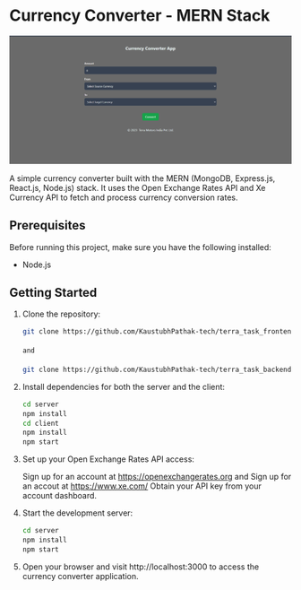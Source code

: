 
# Currency Converter - MERN Stack

![image](https://github.com/KaustubhPathak-tech/terra_task_frontend/blob/main/src/Assets/tera_task_image.png)

A simple currency converter built with the MERN (MongoDB, Express.js, React.js, Node.js) stack. It uses the Open Exchange Rates API and Xe Currency API to fetch and process currency conversion rates.

## Prerequisites

Before running this project, make sure you have the following installed:

- Node.js


## Getting Started

1. Clone the repository:

   ```bash
   git clone https://github.com/KaustubhPathak-tech/terra_task_frontend.git

   and 

   git clone https://github.com/KaustubhPathak-tech/terra_task_backend.git


2. Install dependencies for both the server and the client:

    ```bash
    cd server
    npm install
    cd client
    npm install
    npm start
3. Set up your Open Exchange Rates API access:

    Sign up for an account at https://openexchangerates.org and
    Sign up for an accout at https://www.xe.com/
    Obtain your API key from your account dashboard.

4. Start the development server:

   ```bash
   cd server
   npm install
   npm start
5. Open your browser and visit http://localhost:3000 to access the currency converter application.
